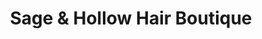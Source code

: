 ---
title: "Sage & Hollow Hair Boutique"
url: /morgantown/sage-und-hollow-hair-boutique/
shop: Friseur
---